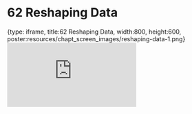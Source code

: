 # 62 Reshaping Data
 
{type: iframe, title:62 Reshaping Data, width:800, height:600, poster:resources/chapt_screen_images/reshaping-data-1.png}
![](https://datatrail-jhu.github.io/DataTrail/no_toc/reshaping-data-1.html)
 

 
